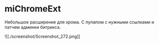 # miChromeExt

Небольшое расширение для хрома. С пупапом с нужными ссылками и патчем админки битрикса.

![[./screenshot/Screenshot_272.png]]